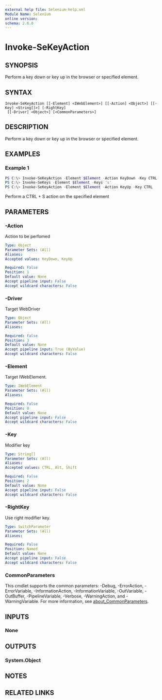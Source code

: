 ```yaml
---
external help file: Selenium-help.xml
Module Name: Selenium
online version:
schema: 2.0.0
---
```


# Invoke-SeKeyAction

## SYNOPSIS
Perform a key down or key up in the browser or specified element.

## SYNTAX

```
Invoke-SeKeyAction [[-Element] <IWebElement>] [[-Action] <Object>] [[-Key] <String[]>] [-RightKey]
 [[-Driver] <Object>] [<CommonParameters>]
```

## DESCRIPTION
Perform a key down or key up in the browser or specified element.

## EXAMPLES

### Example 1
```powershell
PS C:\> Invoke-SeKeyAction -Element $Element -Action KeyDown -Key CTRL
PS C:\> Invoke-SeKeys -Element $Element -Keys 's'
PS C:\> Invoke-SeKeyAction -Element $Element -Action KeyUp -Key CTRL
```

Perform a CTRL + S action on the specified element

## PARAMETERS

### -Action
Action to be perfomed

```yaml
Type: Object
Parameter Sets: (All)
Aliases:
Accepted values: KeyDown, KeyUp

Required: False
Position: 1
Default value: None
Accept pipeline input: False
Accept wildcard characters: False
```

### -Driver
Target WebDriver

```yaml
Type: Object
Parameter Sets: (All)
Aliases:

Required: False
Position: 3
Default value: None
Accept pipeline input: True (ByValue)
Accept wildcard characters: False
```

### -Element
Target IWebElement.

```yaml
Type: IWebElement
Parameter Sets: (All)
Aliases:

Required: False
Position: 0
Default value: None
Accept pipeline input: False
Accept wildcard characters: False
```

### -Key
Modifier key

```yaml
Type: String[]
Parameter Sets: (All)
Aliases:
Accepted values: CTRL, Alt, Shift

Required: False
Position: 2
Default value: None
Accept pipeline input: False
Accept wildcard characters: False
```

### -RightKey
Use right modifier key.

```yaml
Type: SwitchParameter
Parameter Sets: (All)
Aliases:

Required: False
Position: Named
Default value: None
Accept pipeline input: False
Accept wildcard characters: False
```

### CommonParameters
This cmdlet supports the common parameters: -Debug, -ErrorAction, -ErrorVariable, -InformationAction, -InformationVariable, -OutVariable, -OutBuffer, -PipelineVariable, -Verbose, -WarningAction, and -WarningVariable. For more information, see [about_CommonParameters](http://go.microsoft.com/fwlink/?LinkID=113216).

## INPUTS

### None

## OUTPUTS

### System.Object
## NOTES

## RELATED LINKS
